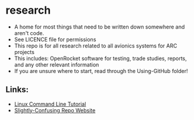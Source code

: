 # research
* A home for most things that need to be written down somewhere and aren't code.
* See LICENCE file for permissions
* This repo is for all research related to all avionics systems for ARC projects
* This includes: OpenRocket software for testing, trade studies, reports, and any other relevant information
* If you are unsure where to start, read through the Using-GitHub folder!

## Links:

* [Linux Command Line Tutorial](http://linuxcommand.org/lc3_learning_the_shell.php)
* [Slightly-Confusing Repo Website](https://und-arc.github.io/research/)
